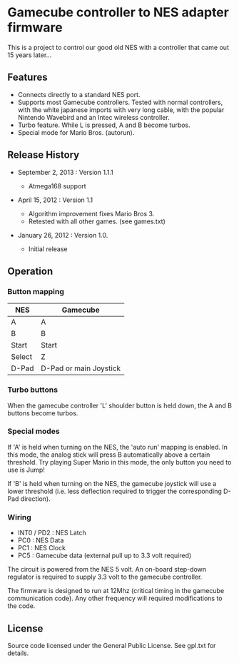 # Gamecube controller to NES adapter firmware

This is a project to control our good old NES with a controller that came out 15 years later...

## Features

* Connects directly to a standard NES port.
* Supports most Gamecube controllers. Tested with normal controllers, with the white japanese imports with very long cable, with the popular Nintendo Wavebird and an Intec wireless controller.
* Turbo feature. While L is pressed, A and B become turbos.
* Special mode for Mario Bros. (autorun).

## Release History

* September 2, 2013 : Version 1.1.1
  * Atmega168 support

* April 15, 2012 : Version 1.1
  * Algorithm improvement fixes Mario Bros 3.
  * Retested with all other games. (see games.txt)

* January 26, 2012 : Version 1.0.
  * Initial release

## Operation

### Button mapping

| NES   |  Gamecube |
| ------|-----------|
| A     |   A       |
| B     |   B       |
| Start  |  Start   |
| Select |  Z       |
| D-Pad  |  D-Pad or main Joystick |


### Turbo buttons

When the gamecube controller 'L' shoulder button is held
down, the A and B buttons become turbos.


### Special modes

If 'A' is held when turning on the NES, the 'auto run' mapping is
enabled. In this mode, the analog stick will press B automatically
above a certain threshold. Try playing Super Mario in this mode,
the only button you need to use is Jump!

If 'B' is held when turning on the NES, the gamecube joystick
will use a lower threshold (i.e. less deflection required to trigger
the corresponding D-Pad direction).

### Wiring

* INT0 / PD2  :  NES Latch
* PC0         :  NES Data
* PC1         :  NES Clock
* PC5         : Gamecube data (external pull up to 3.3 volt required)

The circuit is powered from the NES 5 volt. An on-board step-down regulator
is required to supply 3.3 volt to the gamecube controller.

The firmware is designed to run at 12Mhz (critical timing in the gamecube
communication code). Any other frequency will required modifications
to the code.

## License

Source code licensed under the General Public License. See gpl.txt for details.
